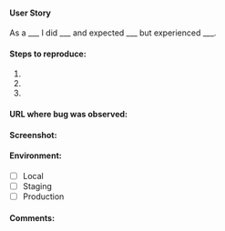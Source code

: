 #### User Story

As a ___ I did ___ and expected ___ but experienced ___.

#### Steps to reproduce:

1.
2.
3.

#### URL where bug was observed: 

#### Screenshot: 

#### Environment:

- [ ] Local
- [ ] Staging
- [ ] Production

#### Comments:
